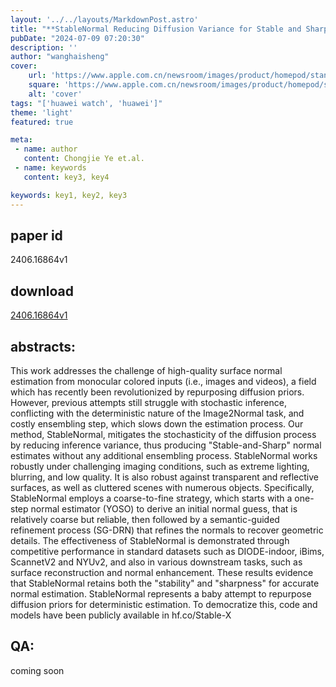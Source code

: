 ```yaml
---
layout: '../../layouts/MarkdownPost.astro'
title: "**StableNormal Reducing Diffusion Variance for Stable and Sharp Normal**"
pubDate: "2024-07-09 07:20:30"
description: ''
author: "wanghaisheng"
cover:
    url: 'https://www.apple.com.cn/newsroom/images/product/homepod/standard/Apple-HomePod-hero-230118_big.jpg.large_2x.jpg'
    square: 'https://www.apple.com.cn/newsroom/images/product/homepod/standard/Apple-HomePod-hero-230118_big.jpg.large_2x.jpg'
    alt: 'cover'
tags: "['huawei watch', 'huawei']" 
theme: 'light'
featured: true

meta:
 - name: author
   content: Chongjie Ye et.al.
 - name: keywords
   content: key3, key4

keywords: key1, key2, key3
---
```


## paper id
2406.16864v1
## download
[2406.16864v1](http://arxiv.org/abs/2406.16864v1)
## abstracts:
This work addresses the challenge of high-quality surface normal estimation from monocular colored inputs (i.e., images and videos), a field which has recently been revolutionized by repurposing diffusion priors. However, previous attempts still struggle with stochastic inference, conflicting with the deterministic nature of the Image2Normal task, and costly ensembling step, which slows down the estimation process. Our method, StableNormal, mitigates the stochasticity of the diffusion process by reducing inference variance, thus producing "Stable-and-Sharp" normal estimates without any additional ensembling process. StableNormal works robustly under challenging imaging conditions, such as extreme lighting, blurring, and low quality. It is also robust against transparent and reflective surfaces, as well as cluttered scenes with numerous objects. Specifically, StableNormal employs a coarse-to-fine strategy, which starts with a one-step normal estimator (YOSO) to derive an initial normal guess, that is relatively coarse but reliable, then followed by a semantic-guided refinement process (SG-DRN) that refines the normals to recover geometric details. The effectiveness of StableNormal is demonstrated through competitive performance in standard datasets such as DIODE-indoor, iBims, ScannetV2 and NYUv2, and also in various downstream tasks, such as surface reconstruction and normal enhancement. These results evidence that StableNormal retains both the "stability" and "sharpness" for accurate normal estimation. StableNormal represents a baby attempt to repurpose diffusion priors for deterministic estimation. To democratize this, code and models have been publicly available in hf.co/Stable-X
## QA:
coming soon
